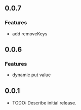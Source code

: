 ## 0.0.7

### Features

* add removeKeys


## 0.0.6

### Features

* dynamic put value


## 0.0.1

* TODO: Describe initial release.
